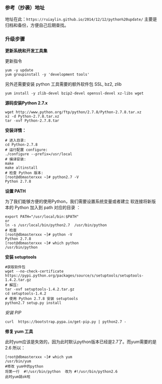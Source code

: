 ### 参考（抄袭）地址

地址在此：`https://ruiaylin.github.io/2014/12/12/python%20update/`
主要是归档和备份，方便自己后期查找。

### 升级步骤 

**更新系统和开发工具集**

更新指令
```
yum -y update
yum groupinstall -y 'development tools'
```
另外还需要安装 python 工具需要的额外软件包 SSL, bz2, zlib
```
yum install -y zlib-devel bzip2-devel openssl-devel xz-libs wget
```
**源码安装Python 2.7.x**

```
wget http://www.python.org/ftp/python/2.7.8/Python-2.7.8.tar.xz
xz -d Python-2.7.8.tar.xz
tar -xvf Python-2.7.8.tar
```
**安装详情：**

```
# 进入目录:
cd Python-2.7.8
# 运行配置 configure:
./configure --prefix=/usr/local
# 编译安装:
make
make altinstall
# 检查 Python 版本:
[root@dbmasterxxx ~]# python2.7 -V
Python 2.7.8
```
**设置 PATH**

为了我们能够方便的使用Python，我们需要设置系统变量或者建立 软连接将新版本的 Python
加入到 path 对应的目录 ：
```
export PATH="/usr/local/bin:$PATH"
or 
ln -s /usr/local/bin/python2.7  /usr/bin/python
# 检查
[root@dbmasterxxx ~]# python -V
Python 2.7.8
[root@dbmasterxxx ~]# which python 
/usr/bin/python
```

**安装 setuptools**

```
#获取软件包
wget --no-check-certificate https://pypi.python.org/packages/source/s/setuptools/setuptools-1.4.2.tar.gz
# 解压:
tar -xvf setuptools-1.4.2.tar.gz
cd setuptools-1.4.2
# 使用 Python 2.7.8 安装 setuptools
python2.7 setup.py install
```
*安装 PIP*

```
curl  https://bootstrap.pypa.io/get-pip.py | python2.7 -
```
**修复 yum 工具**

此时yum应该是失效的，因为此时默认python版本已经是2.7了。而yum需要的是2.6 所以：
```
[root@dbmasterxxx ~]# which yum 
/usr/bin/yum
#修改 yum中的python 
将第一行  #!/usr/bin/python  改为 #!/usr/bin/python2.6
此时yum就ok啦
```